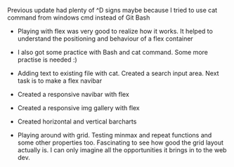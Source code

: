 Previous update had plenty of ^D signs maybe because I tried to use cat command from windows cmd instead of Git Bash

- Playing with flex was very good to realize how it works. It helped to understand the positioning and behaviour of a flex container
- I also got some practice with Bash and cat command. Some more practise is needed :)
  
- Adding text to existing file with cat. Created a search input area. Next task is to make a flex navibar
- Created a responsive navibar with flex
- Created a responsive img gallery with flex
- Created horizontal and vertical barcharts
- Playing around with grid. Testing minmax and repeat functions and some other properties too. Fascinating to see how good the grid layout actually is. I can only imagine all the opportunities it brings in to the web dev.